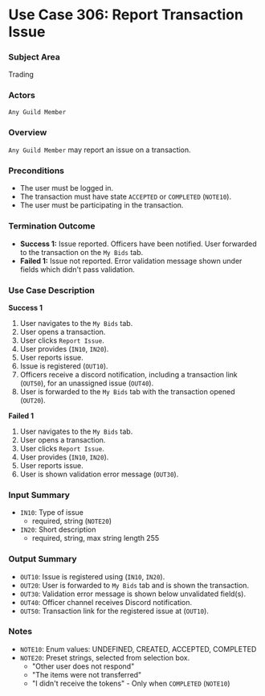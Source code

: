 # Use Case 306: Report Transaction Issue

### Subject Area
Trading

### Actors
`Any Guild Member`

### Overview
`Any Guild Member` may report an issue on a transaction.

### Preconditions
- The user must be logged in.
- The transaction must have state `ACCEPTED` or `COMPLETED` (`NOTE10`).
- The user must be participating in the transaction.

### Termination Outcome
- **Success 1:** Issue reported. Officers have been notified. User forwarded to the transaction on the `My Bids` tab.
- **Failed 1:** Issue not reported. Error validation message shown under fields which didn't pass validation.

### Use Case Description
**Success 1**
1. User navigates to the `My Bids` tab.
2. User opens a transaction.
3. User clicks `Report Issue`.
4. User provides (`IN10`, `IN20`).
5. User reports issue.
6. Issue is registered (`OUT10`). 
7. Officers receive a discord notification, including a transaction link (`OUT50`), for an unassigned issue (`OUT40`).
8. User is forwarded to the `My Bids` tab with the transaction opened (`OUT20`).


**Failed 1**
1. User navigates to the `My Bids` tab.
2. User opens a transaction.
3. User clicks `Report Issue`.
4. User provides (`IN10`, `IN20`).
5. User reports issue.
6. User is shown validation error message (`OUT30`).

### Input Summary
- `IN10`: Type of issue
	- required, string (`NOTE20`)
- `IN20`: Short description
	- required, string, max string length 255

### Output Summary
- `OUT10`: Issue is registered using (`IN10`, `IN20`).
- `OUT20`: User is forwarded to `My Bids` tab and is shown the transaction.
- `OUT30`: Validation error message is shown below unvalidated field(s).
- `OUT40`: Officer channel receives Discord notification.
- `OUT50`: Transaction link for the registered issue at (`OUT10`).

### Notes
- `NOTE10`: Enum values: UNDEFINED, CREATED, ACCEPTED, COMPLETED
- `NOTE20`: Preset strings, selected from selection box.
	- "Other user does not respond"
	- "The items were not transferred"
	- "I didn't receive the tokens" - Only when `COMPLETED` (`NOTE10`)